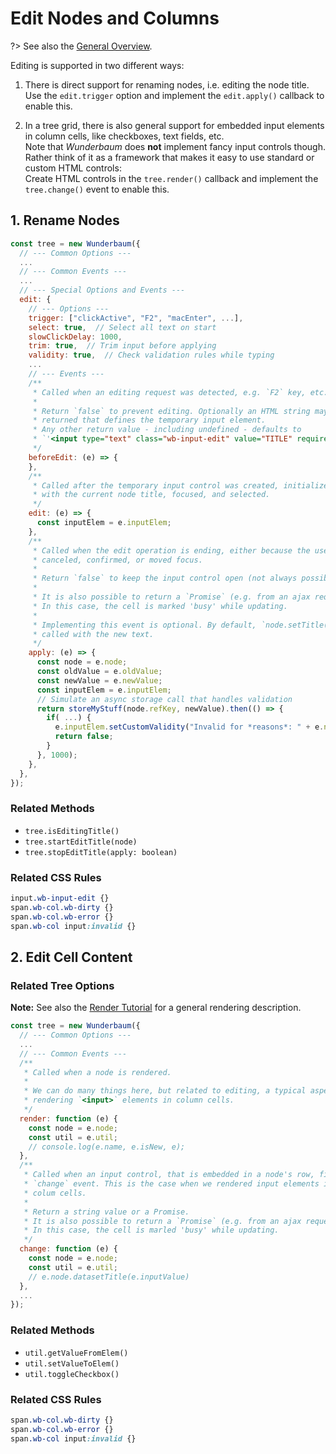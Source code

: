 # Edit Nodes and Columns

?> See also the [General Overview](/tutorial/overview.md).

Editing is supported in two different ways:

  1. There is direct support for renaming nodes, i.e. editing the node title.
     Use the `edit.trigger` option and implement the `edit.apply()` callback
     to enable this.

  2. In a tree grid, there is also general support for embedded input elements
     in column cells, like checkboxes, text fields, etc.<br>
     Note that *Wunderbaum* does **not** implement fancy input controls though.
     Rather think of it as a framework that makes it easy to use standard or
     custom HTML controls: <br>
     Create HTML controls in the  `tree.render()` callback and implement the
     `tree.change()` event to enable this.

## 1. Rename Nodes

```js
const tree = new Wunderbaum({
  // --- Common Options ---
  ...
  // --- Common Events ---
  ...
  // --- Special Options and Events ---
  edit: {
    // --- Options ---
    trigger: ["clickActive", "F2", "macEnter", ...],
    select: true,  // Select all text on start
    slowClickDelay: 1000,
    trim: true,  // Trim input before applying
    validity: true,  // Check validation rules while typing
    ...
    // --- Events ---
    /**
     * Called when an editing request was detected, e.g. `F2` key, etc.
     *
     * Return `false` to prevent editing. Optionally an HTML string may be
     * returned that defines the temporary input element.
     * Any other return value - including undefined - defaults to
     * `'<input type="text" class="wb-input-edit" value="TITLE" required autocorrect="off">'`
     */
    beforeEdit: (e) => {
    },
    /**
     * Called after the temporary input control was created, initialized
     * with the current node title, focused, and selected.
     */
    edit: (e) => {
      const inputElem = e.inputElem;
    },
    /**
     * Called when the edit operation is ending, either because the user
     * canceled, confirmed, or moved focus.
     *
     * Return `false` to keep the input control open (not always possible).
     *
     * It is also possible to return a `Promise` (e.g. from an ajax request).
     * In this case, the cell is marked 'busy' while updating.
     *
     * Implementing this event is optional. By default, `node.setTitle()` is
     * called with the new text.
     */
    apply: (e) => {
      const node = e.node;
      const oldValue = e.oldValue;
      const newValue = e.newValue;
      const inputElem = e.inputElem;
      // Simulate an async storage call that handles validation
      return storeMyStuff(node.refKey, newValue).then(() => {
        if( ...) {
          e.inputElem.setCustomValidity("Invalid for *reasons*: " + e.newValue)
          return false;
        }
      }, 1000);
    },
  },
});
```

### Related Methods

- `tree.isEditingTitle()`
- `tree.startEditTitle(node)`
- `tree.stopEditTitle(apply: boolean)`

### Related CSS Rules

```css
input.wb-input-edit {}
span.wb-col.wb-dirty {}
span.wb-col.wb-error {}
span.wb-col input:invalid {}
```

## 2. Edit Cell Content

### Related Tree Options

**Note:**
See also the [Render Tutorial](tutorial_render.md) for a general rendering
description.

```js
const tree = new Wunderbaum({
  // --- Common Options ---
  ...
  // --- Common Events ---
  /**
   * Called when a node is rendered.
   *
   * We can do many things here, but related to editing, a typical aspect is
   * rendering `<input>` elements in column cells.
   */
  render: function (e) {
    const node = e.node;
    const util = e.util;
    // console.log(e.name, e.isNew, e);
  },
  /**
   * Called when an input control, that is embedded in a node's row, fires a
   * `change` event. This is the case when we rendered input elements in other
   * colum cells.
   *
   * Return a string value or a Promise.
   * It is also possible to return a `Promise` (e.g. from an ajax request).
   * In this case, the cell is marled 'busy' while updating.
   */
  change: function (e) {
    const node = e.node;
    const util = e.util;
    // e.node.datasetTitle(e.inputValue)
  },
  ...
});
```

### Related Methods

- `util.getValueFromElem()`
- `util.setValueToElem()`
- `util.toggleCheckbox()`

### Related CSS Rules

```css
span.wb-col.wb-dirty {}
span.wb-col.wb-error {}
span.wb-col input:invalid {}
```
